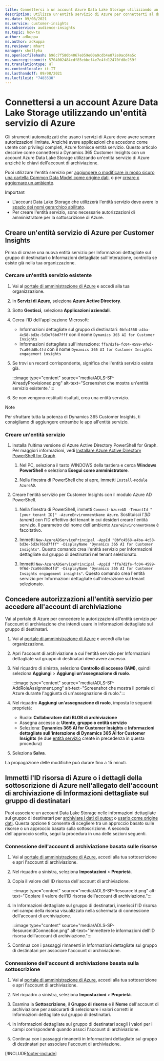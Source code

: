 ```yaml
---
title: Connettersi a un account Azure Data Lake Storage utilizzando un'entità servizio
description: Utilizza un'entità servizio di Azure per connetterti al data lake.
ms.date: 09/08/2021
ms.service: customer-insights
ms.subservice: audience-insights
ms.topic: how-to
author: adkuppa
ms.author: adkuppa
ms.reviewer: mhart
manager: shellyha
ms.openlocfilehash: b96c7f580b4067e059e00a9cdb4e872e9acd4a5c
ms.sourcegitcommit: 5704002484cdf85ebbcf4e7e4fd12470fd8e259f
ms.translationtype: HT
ms.contentlocale: it-IT
ms.lasthandoff: 09/08/2021
ms.locfileid: "7483530"
---
```

# <a name="connect-to-an-azure-data-lake-storage-account-by-using-an-azure-service-principal"></a>Connettersi a un account Azure Data Lake Storage utilizzando un'entità servizio di Azure

Gli strumenti automatizzati che usano i servizi di Azure deve avere sempre autorizzazioni limitate. Anziché avere applicazioni che accedono come utente con privilegi completi, Azure fornisce entità servizio. Questo articolo descrive come connettersi a Dynamics 365 Customer Insights con un account Azure Data Lake Storage utilizzando un'entità servizio di Azure anziché le chiavi dell'account di archiviazione. 

Puoi utilizzare l'entità servizio per [aggiungere o modificare in modo sicuro una cartella Common Data Model come origine dati](connect-common-data-model.md), o per [creare o aggiornare un ambiente](get-started-paid.md).

> [!IMPORTANT]
> - L'account Data Lake Storage che utilizzerà l'entità servizio deve avere lo [spazio dei nomi gerarchico abilitato](/azure/storage/blobs/data-lake-storage-namespace).
> - Per creare l'entità servizio, sono necessarie autorizzazioni di amministratore per la sottoscrizione di Azure.

## <a name="create-an-azure-service-principal-for-customer-insights"></a>Creare un'entità servizio di Azure per Customer Insights

Prima di creare una nuova entità servizio per Informazioni dettagliate sul gruppo di destinatari o Informazioni dettagliate sull'interazione, controlla se esiste già nella tua organizzazione.

### <a name="look-for-an-existing-service-principal"></a>Cercare un'entità servizio esistente

1. Vai al [portale di amministrazione di Azure](https://portal.azure.com) e accedi alla tua organizzazione.

2. In **Servizi di Azure**, seleziona **Azure Active Directory**.

3. Sotto **Gestisci**, seleziona **Applicazioni aziendali**.

4. Cerca l'ID dell'applicazione Microsoft:
   - Informazioni dettagliate sul gruppo di destinatari: `0bfc4568-a4ba-4c58-bd3e-5d3e76bd7fff` con il nome `Dynamics 365 AI for Customer Insights`
   - Informazioni dettagliate sull'interazione: `ffa7d2fe-fc04-4599-9f6d-7ca06dd0c4fd` con il nome `Dynamics 365 AI for Customer Insights engagement insights`

5. Se trovi un record corrispondente, significa che l'entità servizio esiste già. 
   
   :::image type="content" source="media/ADLS-SP-AlreadyProvisioned.png" alt-text="Screenshot che mostra un'entità servizio esistente.":::
   
6. Se non vengono restituiti risultati, crea una entità servizio.

>[!NOTE]
>Per sfruttare tutta la potenza di Dynamics 365 Customer Insights, ti consigliamo di aggiungere entrambe le app all'entità servizio.

### <a name="create-a-new-service-principal"></a>Creare un'entità servizio

1. Installa l'ultima versione di Azure Active Directory PowerShell for Graph. Per maggiori informazioni, vedi [Installare Azure Active Directory PowerShell for Graph](/powershell/azure/active-directory/install-adv2).

   1. Nel PC, seleziona il tasto WINDOWS della tastiera e cerca **Windows PowerShell** e seleziona **Esegui come amministratore**.
   
   1. Nella finestra di PowerShell che si apre, immetti `Install-Module AzureAD`.

2. Creare l'entità servizio per Customer Insights con il modulo Azure AD PowerShell.

   1. Nella finestra di PowerShell, immetti `Connect-AzureAD -TenantId "[your tenant ID]" -AzureEnvironmentName Azure`. Sostituisci l'*[ID tenant]* con l'ID effettivo del tenant in cui desideri creare l'entità servizio. Il parametro del nome dell'ambiente `AzureEnvironmentName` è facoltativo.
  
   1. Immetti `New-AzureADServicePrincipal -AppId "0bfc4568-a4ba-4c58-bd3e-5d3e76bd7fff" -DisplayName "Dynamics 365 AI for Customer Insights"`. Questo comando crea l'entità servizio per Informazioni dettagliate sul gruppo di destinatari nel tenant selezionato. 

   1. Immetti `New-AzureADServicePrincipal -AppId "ffa7d2fe-fc04-4599-9f6d-7ca06dd0c4fd" -DisplayName "Dynamics 365 AI for Customer Insights engagement insights"`. Questo comando crea l'entità servizio per Informazioni dettagliate sull'interazione sul tenant selezionato.

## <a name="grant-permissions-to-the-service-principal-to-access-the-storage-account"></a>Concedere autorizzazioni all'entità servizio per accedere all'account di archiviazione

Vai al portale di Azure per concedere le autorizzazioni all'entità servizio per l'account di archiviazione che intendi usare in Informazioni dettagliate sul gruppo di destinatari.

1. Vai al [portale di amministrazione di Azure](https://portal.azure.com) e accedi alla tua organizzazione.

1. Apri l'account di archiviazione a cui l'entità servizio per Informazioni dettagliate sul gruppo di destinatari deve avere accesso.

1. Nel riquadro di sinistra, seleziona **Controllo di accesso (IAM)**, quindi seleziona **Aggiungi** > **Aggiungi un'assegnazione di ruolo**.

   :::image type="content" source="media/ADLS-SP-AddRoleAssignment.png" alt-text="Screenshot che mostra il portale di Azure durante l'aggiunta di un'assegnazione di ruolo.":::

1. Nel riquadro **Aggiungi un'assegnazione di ruolo**, imposta le seguenti proprietà:
   - Ruolo: **Collaboratore dati BLOB di archiviazione**
   - Assegna accesso a: **Utente, gruppo o entità servizio**
   - Seleziona: **Dynamics 365 AI for Customer Insights** e **Informazioni dettagliate sull'interazione di Dynamics 365 AI for Customer Insights** (le due [entità servizio](#create-a-new-service-principal) create in precedenza in questa procedura)

1.  Seleziona **Salva**.

La propagazione delle modifiche può durare fino a 15 minuti.

## <a name="enter-the-azure-resource-id-or-the-azure-subscription-details-in-the-storage-account-attachment-to-audience-insights"></a>Immetti l'ID risorsa di Azure o i dettagli della sottoscrizione di Azure nell'allegato dell'account di archiviazione di Informazioni dettagliate sul gruppo di destinatari

Puoi associare un account Data Lake Storage nelle informazioni dettagliate sul gruppo di destinatari per [archiviare i dati di output](manage-environments.md) o [usarlo come origine dati](connect-common-data-service-lake.md). Questa opzione ti consente di scegliere tra un approccio basato sulle risorse o un approccio basato sulla sottoscrizione. A seconda dell'approccio scelto, segui la procedura in una delle sezioni seguenti.

### <a name="resource-based-storage-account-connection"></a>Connessione dell'account di archiviazione basata sulle risorse

1. Vai al [portale di amministrazione di Azure](https://portal.azure.com), accedi alla tua sottoscrizione e apri l'account di archiviazione.

1. Nel riquadro a sinistra, seleziona **Impostazioni** > **Proprietà**.

1. Copia il valore dell'ID risorsa dell'account di archiviazione.

   :::image type="content" source="media/ADLS-SP-ResourceId.png" alt-text="Copiare il valore dell'ID risorsa dell'account di archiviazione.":::

1. In Informazioni dettagliate sul gruppo di destinatari, inserisci l'ID risorsa nel campo della risorsa visualizzato nella schermata di connessione dell'account di archiviazione.

   :::image type="content" source="media/ADLS-SP-ResourceIdConnection.png" alt-text="Immettere le informazioni dell'ID risorsa dell'account di archiviazione.":::   

1. Continua con i passaggi rimanenti in Informazioni dettagliate sul gruppo di destinatari per associare l'account di archiviazione.

### <a name="subscription-based-storage-account-connection"></a>Connessione dell'account di archiviazione basata sulla sottoscrizione

1. Vai al [portale di amministrazione di Azure](https://portal.azure.com), accedi alla tua sottoscrizione e apri l'account di archiviazione.

1. Nel riquadro a sinistra, seleziona **Impostazioni** > **Proprietà**.

1. Esamina la **Sottoscrizione**, il **Gruppo di risorse** e il **Nome** dell'account di archiviazione per assicurarti di selezionare i valori corretti in Informazioni dettagliate sul gruppo di destinatari.

1. In Informazioni dettagliate sul gruppo di destinatari scegli i valori per i campi corrispondenti quando associ l'account di archiviazione.

1. Continua con i passaggi rimanenti in Informazioni dettagliate sul gruppo di destinatari per associare l'account di archiviazione.


[!INCLUDE[footer-include](../includes/footer-banner.md)]

